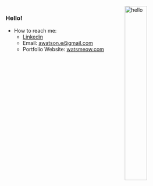 <img width="35%" align="right" alt="hello" src="https://user-images.githubusercontent.com/99840213/183298703-d7284920-b9b7-40c1-84f0-20b2c8b294f1.jpg" />

### Hello!

- How to reach me: 
  - [Linkedin](https://www.linkedin.com/in/aewatson47) 
  - Email: awatson.e@gmail.com
  - Portfolio Website: [watsmeow.com](https://www.watsmeow.com/)

<!-- 
<h3>Languages and Tools:</h3>
<p><img src="https://raw.githubusercontent.com/devicons/devicon/master/icons/java/java-original.svg" alt="javascript" width="40" height="40"/><img src="https://raw.githubusercontent.com/devicons/devicon/master/icons/javascript/javascript-original.svg" alt="javascript" width="40" height="40"/><img src="https://brandeps.com/logo-download/R/React-logo-vector-01.svg" alt="react" width="40" height="40"/><img src="https://brandeps.com/logo-download/N/Node-JS-logo-vector-02.svg" width="40" height="40"/><img src="https://raw.githubusercontent.com/devicons/devicon/master/icons/python/python-original.svg" alt="python" width="40" height="40"/><img src="https://raw.githubusercontent.com/devicons/devicon/master/icons/mongodb/mongodb-original-wordmark.svg" alt="mongodb" width="40" height="40"/> <img src="https://encrypted-tbn0.gstatic.com/images?q=tbn:ANd9GcQeTposYMjtwh1eh_Ar4ArfBzo5ZN8V9U4oG8PedphtSRRnPjFkSHK5D0fIdw_s2fMYs_Y&usqp=CAU" alt="sql" width="40" height="40"/> <img src="https://www.vectorlogo.zone/logos/git-scm/git-scm-icon.svg" alt="git" width="40" height="40"/><img src="https://raw.githubusercontent.com/devicons/devicon/master/icons/css3/css3-original-wordmark.svg" alt="css3" width="40" height="40"/><img src="https://raw.githubusercontent.com/devicons/devicon/master/icons/html5/html5-original-wordmark.svg" alt="html5" width="40" height="40"/> <img src="https://www.vectorlogo.zone/logos/getpostman/getpostman-icon.svg" alt="postman" width="40" height="40"/>
</p> -->
